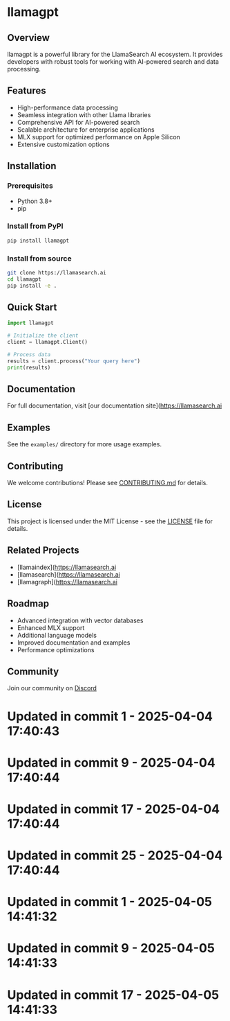 # llamagpt

## Overview
llamagpt is a powerful library for the LlamaSearch AI ecosystem. It provides developers with robust tools for working with AI-powered search and data processing.

## Features
- High-performance data processing
- Seamless integration with other Llama libraries
- Comprehensive API for AI-powered search
- Scalable architecture for enterprise applications
- MLX support for optimized performance on Apple Silicon
- Extensive customization options

## Installation

### Prerequisites
- Python 3.8+
- pip

### Install from PyPI
```bash
pip install llamagpt
```

### Install from source
```bash
git clone https://llamasearch.ai
cd llamagpt
pip install -e .
```

## Quick Start
```python
import llamagpt

# Initialize the client
client = llamagpt.Client()

# Process data
results = client.process("Your query here")
print(results)
```

## Documentation
For full documentation, visit [our documentation site](https://llamasearch.ai

## Examples
See the `examples/` directory for more usage examples.

## Contributing
We welcome contributions! Please see [CONTRIBUTING.md](CONTRIBUTING.md) for details.

## License
This project is licensed under the MIT License - see the [LICENSE](LICENSE) file for details.

## Related Projects
- [llamaindex](https://llamasearch.ai
- [llamasearch](https://llamasearch.ai
- [llamagraph](https://llamasearch.ai

## Roadmap
- Advanced integration with vector databases
- Enhanced MLX support
- Additional language models
- Improved documentation and examples
- Performance optimizations

## Community
Join our community on [Discord](https://discord.gg/llamasearch)

# Updated in commit 1 - 2025-04-04 17:40:43

# Updated in commit 9 - 2025-04-04 17:40:44

# Updated in commit 17 - 2025-04-04 17:40:44

# Updated in commit 25 - 2025-04-04 17:40:44

# Updated in commit 1 - 2025-04-05 14:41:32

# Updated in commit 9 - 2025-04-05 14:41:33

# Updated in commit 17 - 2025-04-05 14:41:33
